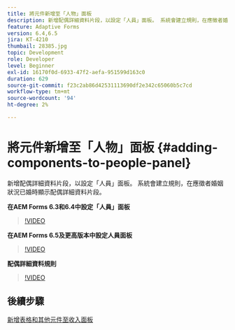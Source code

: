 ```yaml
---
title: 將元件新增至「人物」面板
description: 新增配偶詳細資料片段，以設定「人員」面板。 系統會建立規則，在應徵者婚姻狀況已婚時顯示配偶詳細資料片段。
feature: Adaptive Forms
version: 6.4,6.5
jira: KT-4210
thumbail: 28385.jpg
topic: Development
role: Developer
level: Beginner
exl-id: 16170f0d-6933-47f2-aefa-951599d163c0
duration: 629
source-git-commit: f23c2ab86d42531113690df2e342c65060b5c7cd
workflow-type: tm+mt
source-wordcount: '94'
ht-degree: 2%

---
```


# 將元件新增至「人物」面板 {#adding-components-to-people-panel}

新增配偶詳細資料片段，以設定「人員」面板。 系統會建立規則，在應徵者婚姻狀況已婚時顯示配偶詳細資料片段。

**在AEM Forms 6.3和6.4中設定「人員」面板**

>[!VIDEO](https://video.tv.adobe.com/v/22193?quality=12&learn=on)

**在AEM Forms 6.5及更高版本中設定人員面板**

>[!VIDEO](https://video.tv.adobe.com/v/28385?quality=12&learn=on)

**配偶詳細資料規則**

>[!VIDEO](https://video.tv.adobe.com/v/22195?quality=12&learn=on)

## 後續步驟

[新增表格和其他元件至收入面板](./adding-table-to-income-panel.md)
